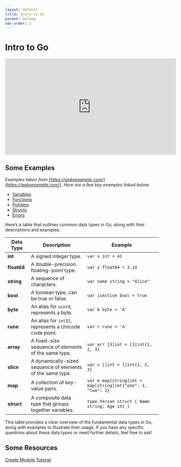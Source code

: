 ```yaml
---
layout: default
title: Intro to Go
parent: Golang
nav_order: 1
---
```


# Intro to Go

<iframe width="560" height="315" src="https://www.youtube-nocookie.com/embed/446E-r0rXHI?si=tdhwhe1CiRR69fQV" title="YouTube video player" frameborder="0" allow="accelerometer; autoplay; clipboard-write; encrypted-media; gyroscope; picture-in-picture; web-share" referrerpolicy="strict-origin-when-cross-origin" allowfullscreen></iframe>

## Some Examples

*Examples taken from [https://gobyexample.com/](https://gobyexample.com/). Here are a few key examples linked below.*

- [Variables](https://gobyexample.com/variables)
- [Functions](https://gobyexample.com/functions)
- [Pointers](https://gobyexample.com/pointers)
- [Structs](https://gobyexample.com/structs)
- [Errors](https://gobyexample.com/errors)

Here’s a table that outlines common data types in Go, along with their descriptions and examples:

| **Data Type** | **Description**                          | **Example**          |
|---------------|------------------------------------------|----------------------|
| **int**       | A signed integer type.                   | `var x int = 42`     |
| **float64**   | A double-precision floating-point type. | `var y float64 = 3.14`|
| **string**    | A sequence of characters.                | `var name string = "Alice"` |
| **bool**      | A boolean type, can be true or false.   | `var isActive bool = true` |
| **byte**      | An alias for `uint8`, represents a byte. | `var b byte = 'A'`   |
| **rune**      | An alias for `int32`, represents a Unicode code point. | `var r rune = 'A'` |
| **array**     | A fixed-size sequence of elements of the same type. | `var arr [3]int = [3]int{1, 2, 3}` |
| **slice**     | A dynamically-sized sequence of elements of the same type. | `var s []int = []int{1, 2, 3}` |
| **map**       | A collection of key-value pairs.        | `var m map[string]int = map[string]int{"one": 1, "two": 2}` |
| **struct**    | A composite data type that groups together variables. | `type Person struct { Name string; Age int }` |

This table provides a clear overview of the fundamental data types in Go, along with examples to illustrate their usage. If you have any specific questions about these data types or need further details, feel free to ask!

## Some Resources

[Create Module Tutorial](https://go.dev/doc/tutorial/create-module)
